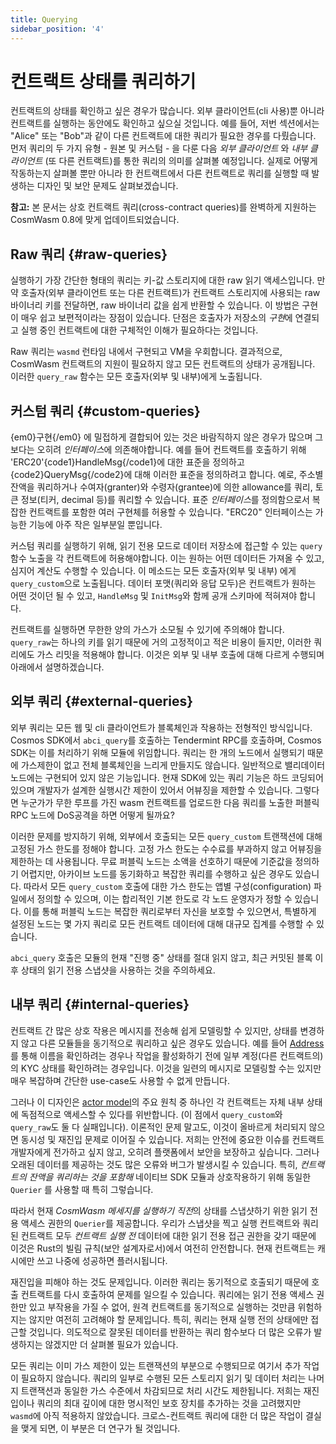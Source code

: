 ```yaml
---
title: Querying
sidebar_position: '4'
---
```


# 컨트랙트 상태를 쿼리하기

컨트랙트의 상태를 확인하고 싶은 경우가 많습니다. 외부 클라이언트(cli 사용)뿐 아니라 컨트랙트를 실행하는 동안에도 확인하고 싶으실 것입니다. 예를 들어, 저번 섹션에서는 "Alice" 또는 "Bob"과 같이 다른 컨트랙트에 대한 쿼리가 필요한 경우를 다뤘습니다. 먼저 쿼리의 두 가지 유형 - 원본 및 커스텀 - 을 다룬 다음 *외부 클라이언트* 와 *내부 클라이언트* (또 다른 컨트랙트)를 통한 쿼리의 의미를 살펴볼 예정입니다. 실제로 어떻게 작동하는지 살펴볼 뿐만 아니라 한 컨트랙트에서 다른 컨트랙트로 쿼리를 실행할 때 발생하는 디자인 및 보안 문제도 살펴보겠습니다.

**참고:** 본 문서는 상호 컨트랙트 쿼리(cross-contract queries)를 완벽하게 지원하는 CosmWasm 0.8에 맞게 업데이트되었습니다.

## Raw 쿼리 {#raw-queries}

실행하기 가장 간단한 형태의 쿼리는 키-값 스토리지에 대한 raw 읽기 액세스입니다. 만약 호출자(외부 클라이언트 또는 다른 컨트랙트)가 컨트랙트 스토리지에 사용되는 raw 바이너리 키를 전달하면, raw 바이너리 값을 쉽게 반환할 수 있습니다. 이 방법은 구현이 매우 쉽고 보편적이라는 장점이 있습니다. 단점은 호출자가 저장소의 *구현*에 연결되고 실행 중인 컨트랙트에 대한 구체적인 이해가 필요하다는 것입니다.

Raw 쿼리는 `wasmd` 런타임 내에서 구현되고 VM을 우회합니다. 결과적으로, CosmWasm 컨트랙트의 지원이 필요하지 않고 모든 컨트랙트의 상태가 공개됩니다. 이러한 `query_raw` 함수는 모든 호출자(외부 및 내부)에게 노출됩니다.

## 커스텀 쿼리 {#custom-queries}

{em0}구현{/em0} 에 밀접하게 결합되어 있는 것은 바람직하지 않은 경우가 많으며 그보다는 오히려 *인터페이스*에 의존해야합니다. 예를 들어 컨트랙트를 호출하기 위해 'ERC20'{code1}HandleMsg{/code1}에 대한 표준을 정의하고 {code2}QueryMsg{/code2}에 대해 이러한 표준을 정의하려고 합니다. 예로, 주소별 잔액을 쿼리하거나 수여자(granter)와 수령자(grantee)에 의한 allowance를 쿼리, 토큰 정보(티커, decimal 등)를 쿼리할 수 있습니다. 표준 *인터페이스*를 정의함으로서 복잡한 컨트랙트를 포함한 여러 구현체를 허용할 수 있습니다. "ERC20" 인터페이스는 가능한 기능에 아주 작은 일부분일 뿐입니다.

커스텀 쿼리를 실행하기 위해, 읽기 전용 모드로 데이터 저장소에 접근할 수 있는 `query` 함수 노출을 각 컨트랙트에 허용해야합니다. 이는 원하는 어떤 데이터든 가져올 수 있고, 심지어 계산도 수행할 수 있습니다. 이 메소드는 모든 호출자(외부 및 내부) 에게 `query_custom`으로 노출됩니다. 데이터 포맷(쿼리와 응답 모두)은 컨트랙트가 원하는 어떤 것이던 될 수 있고, `HandleMsg` 및 `InitMsg`와 함께 공개 스키마에 적혀져야 합니다.

컨트랙트를 실행하면 무한한 양의 가스가 소모될 수 있기에 주의해야 합니다. `query_raw`는 하나의 키를 읽기 때문에 거의 고정적이고 적은 비용이 들지만, 이러한 쿼리에도 가스 리밋을 적용해야 합니다. 이것은 외부 및 내부 호출에 대해 다르게 수행되며 아래에서 설명하겠습니다.

## 외부 쿼리 {#external-queries}

외부 쿼리는 모든 웹 및 cli 클라이언트가 블록체인과 작용하는 전형적인 방식입니다. Cosmos SDK에서 `abci_query`를 호출하는 Tendermint RPC를 호출하며, Cosmos SDK는 이를 처리하기 위해 모듈에 위임합니다. 쿼리는 한 개의 노드에서 실행되기 때문에 가스제한이 없고 전체 블록체인을 느리게 만들지도 않습니다. 일반적으로 밸리데이터 노드에는 구현되어 있지 않은 기능입니다. 현재 SDK에 있는 쿼리 기능은 하드 코딩되어 있으며 개발자가 설계한 실행시간 제한이 있어서 어뷰징을 제한할 수 있습니다. 그렇다면 누군가가 무한 루프를 가진 wasm 컨트랙트를 업로드한 다음 쿼리를 노출한 퍼블릭 RPC 노드에 DoS공격을 하면 어떻게 될까요?

이러한 문제를 방지하기 위해, 외부에서 호출되는 모든 `query_custom` 트랜잭션에 대해 고정된 가스 한도를 정해야 합니다. 고정 가스 한도는 수수료를 부과하지 않고 어뷰징을 제한하는 데 사용됩니다. 무료 퍼블릭 노드는 소액을 선호하기 때문에 기준값을 정의하기 어렵지만, 아카이브 노드를 동기화하고 복잡한 쿼리를 수행하고 싶은 경우도 있습니다. 따라서 모든 `query_custom` 호출에 대한 가스 한도는 앱별 구성(configuration) 파일에서 정의할 수 있으며, 이는 합리적인 기본 한도로 각 노드 운영자가 정할 수 있습니다. 이를 통해 퍼블릭 노드는 복잡한 쿼리로부터 자신을 보호할 수 있으면서, 특별하게 설정된 노드는 몇 가지 쿼리로 모든 컨트랙트 데이터에 대해 대규모 집계를 수행할 수 있습니다.

`abci_query` 호출은 모듈의 현재 "진행 중" 상태를 절대 읽지 않고, 최근 커밋된 블록 이후 상태의 읽기 전용 스냅샷을 사용하는 것을 주의하세요.

## 내부 쿼리 {#internal-queries}

컨트랙트 간 많은 상호 작용은 메시지를 전송해 쉽게 모델링할 수 있지만, 상태를 변경하지 않고 다른 모듈들을 동기적으로 쿼리하고 싶은 경우도 있습니다. 예를 들어 [Address](03-addresses.md)를 통해 이름을 확인하려는 경우나 작업을 활성화하기 전에 일부 계정(다른 컨트랙트의)의 KYC 상태를 확인하려는 경우입니다. 이것을 일련의 메시지로 모델링할 수는 있지만 매우 복잡하며 간단한 use-case도 사용할 수 없게 만듭니다.

그러나 이 디자인은 [actor model](02-actor.md)의 주요 원칙 중 하나인 각 컨트랙트는 자체 내부 상태에 독점적으로 액세스할 수 있다를 위반합니다. (이 점에서 `query_custom`와 `query_raw`도 둘 다 실패입니다). 이론적인 문제 말고도, 이것이 올바르게 처리되지 않으면 동시성 및 재진입 문제로 이어질 수 있습니다. 저희는 안전에 중요한 이슈를 컨트랙트 개발자에게 전가하고 싶지 않고, 오히려 플랫폼에서 보안을 보장하고 싶습니다. 그러나 오래된 데이터를 제공하는 것도 많은 오류와 버그가 발생시킬 수 있습니다. 특히, *컨트랙트의 잔액을 쿼리하는 것을 포함해* 네이티브 SDK 모듈과 상호작용하기 위해 동일한 `Querier` 를 사용할 때 특히 그렇습니다.

따라서 현재 *CosmWasm 메세지를 실행하기 직전*의 상태를 스냅샷하기 위한 읽기 전용 액세스 권한의 `Querier`를 제공합니다. 우리가 스냅샷을 찍고 실행 컨트랙트와 쿼리된 컨트랙트 모두 *컨트랙트 실행 전* 데이터에 대한 읽기 전용 접근 권한을 갖기 때문에 이것은 Rust의 빌림 규칙(보안 설계자로서)에서 여전히 안전합니다. 현재 컨트랙트는 캐시에만 쓰고 나중에 성공하면 플러시됩니다.

재진입을 피해야 하는 것도 문제입니다. 이러한 쿼리는 동기적으로 호출되기 때문에 호출 컨트랙트를 다시 호출하여 문제를 일으킬 수 있습니다. 쿼리에는 읽기 전용 액세스 권한만 있고 부작용을 가질 수 없어, 원격 컨트랙트를 동기적으로 실행하는 것만큼 위험하지는 않지만 여전히 고려해야 할 문제입니다. 특히, 쿼리는 현재 실행 전의 상태에만 접근할 것입니다. 의도적으로 잘못된 데이터를 반환하는 쿼리 함수보다 더 많은 오류가 발생하지는 않겠지만 더 살펴볼 필요가 있습니다.

모든 쿼리는 이미 가스 제한이 있는 트랜잭션의 부분으로 수행되므로 여기서 추가 작업이 필요하지 않습니다. 쿼리의 일부로 수행된 모든 스토리지 읽기 및 데이터 처리는 나머지 트랜잭션과 동일한 가스 수준에서 차감되므로 처리 시간도 제한됩니다. 저희는 재진입이나 쿼리의 최대 깊이에 대한 명시적인 보호 장치를 추가하는 것을 고려했지만 `wasmd`에 아직 적용하지 않았습니다. 크로스-컨트랙트 쿼리에 대한 더 많은 작업이 결실을 맺게 되면, 이 부분은 더 연구가 될 것입니다.
